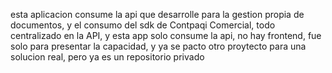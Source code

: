 esta aplicacion consume la api que desarrolle para la gestion propia de documentos, y el consumo del sdk de Contpaqi Comercial, todo centralizado en la API, y esta app solo consume la api, no hay frontend, fue solo para presentar la capacidad, y ya se pacto otro proytecto para una solucion real, pero ya es un repositorio privado
